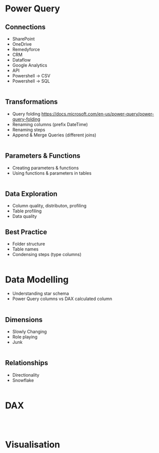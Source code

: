 # Power Query
## Connections
- SharePoint
- OneDrive
- Remedyforce
- CRM
- Dataflow
- Google Analytics
- API
- Powershell -> CSV
- Powershell -> SQL
<br/><br/>

## Transformations
- Query folding https://docs.microsoft.com/en-us/power-query/power-query-folding
- Renaming columns (prefix DateTime)
- Renaming steps
- Append & Merge Queries (different joins)
<br/><br/>

## Parameters & Functions

- Creating parameters & functions
- Using functions & parameters in tables
<br/><br/>

## Data Exploration

- Column quality, distributon, profiling
- Table profiling
- Data quality

## Best Practice

- Folder structure
- Table names
- Condensing steps (type columns)
<br/><br/>

# Data Modelling

- Understanding star schema
- Power Query columns vs DAX calculated column
<br/><br/>

## Dimensions

- Slowly Changing
- Role playing
- Junk
<br/><br/>

## Relationships
- Directionality
- Snowflake
<br/><br/>

# DAX
<br/><br/>

# Visualisation

